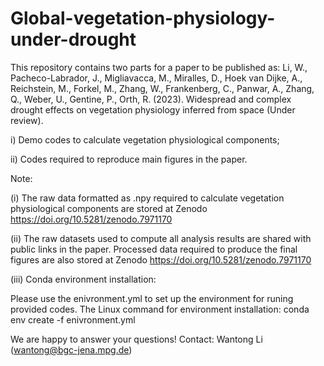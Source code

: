 # Global-vegetation-physiology-under-drought

This repository contains two parts for a paper to be published as: Li, W., Pacheco-Labrador, J., Migliavacca, M., Miralles, D., Hoek van Dijke, A., Reichstein, M., Forkel, M., Zhang, W., Frankenberg, C., Panwar, A., Zhang, Q., Weber, U., Gentine, P., Orth, R. (2023). Widespread and complex drought effects on vegetation physiology inferred from space (Under review).

i) Demo codes to calculate vegetation physiological components;

ii) Codes required to reproduce main figures in the paper.

Note:

(i) The raw data formatted as .npy required to calculate vegetation physiological components are stored at Zenodo https://doi.org/10.5281/zenodo.7971170

(ii) The raw datasets used to compute all analysis results are shared with public links in the paper. Processed data required to produce the final figures are also stored at Zenodo https://doi.org/10.5281/zenodo.7971170

(iii) Conda environment installation:

Please use the enivronment.yml to set up the environment for runing provided codes. The Linux command for environment installation: conda env create -f enivronment.yml

We are happy to answer your questions! Contact: Wantong Li (wantong@bgc-jena.mpg.de)
